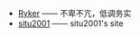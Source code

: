 + [Ryker](https://www.rykerfeng.cn/homepage) —— 不卑不亢，低调务实
+ [situ2001](https://situ2001.com) —— situ2001's site
